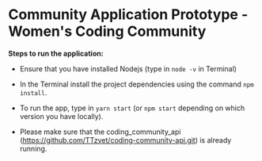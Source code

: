 # Community Application Prototype - Women's Coding Community

**Steps to run the application:**

* Ensure that you have installed Nodejs (type in `node -v` in Terminal)

* In the Terminal install the project dependencies using the command `npm install`.

* To run the app, type in `yarn start` (or `npm start` depending on which version you have locally).

* Please make sure that the coding_community_api (https://github.com/TTzvet/coding-community-api.git) is already running.
